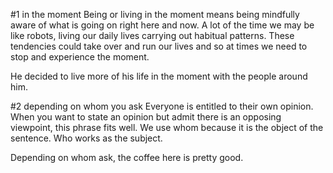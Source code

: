 #1 in the moment
Being or living in the moment means being mindfully aware of what is going on right here and now. A lot of the time we may be like robots, living our daily lives carrying out habitual patterns. These tendencies could take over and run our lives and so at times we need to stop and experience the moment.

He decided to live more of his life in the moment with the people around him.


#2 depending on whom you ask
Everyone is entitled to their own opinion. When you want to state an opinion but admit there is an opposing viewpoint, this phrase fits well. We use whom because it is the object of the sentence. Who works as the subject.

Depending on whom ask, the coffee here is pretty good.


